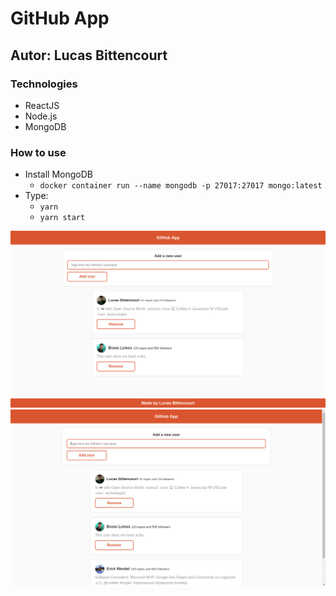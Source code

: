 # GitHub App

## Autor: Lucas Bittencourt

### Technologies
- ReactJS
- Node.js
- MongoDB

### How to use
- Install MongoDB
  - `docker container run --name mongodb -p 27017:27017 mongo:latest`
- Type:
  - `yarn`
  - `yarn start`


![img](./images/github-app.png)
![img2](./images/github-app2.png)